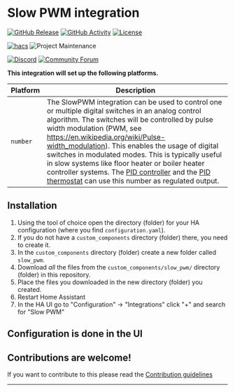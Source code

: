 # Slow PWM integration

[![GitHub Release][releases-shield]][releases]
[![GitHub Activity][commits-shield]][commits]
[![License][license-shield]](LICENSE)

[![hacs][hacsbadge]][hacs]
![Project Maintenance][maintenance-shield]

[![Discord][discord-shield]][discord]
[![Community Forum][forum-shield]][forum]

**This integration will set up the following platforms.**

Platform | Description
-- | --
`number` | The SlowPWM integration can be used to control one or multiple digital switches in an analog control algorithm. The switches will be controlled by pulse width modulation (PWM, see https://en.wikipedia.org/wiki/Pulse-width_modulation). This enables the usage of digital switches in modulated modes. This is typically useful in slow systems like floor heater or boiler heater controller systems. The [PID controller][pid_controller] and the [PID thermostat][pid_thermostat] can use this number as regulated output.

## Installation

1. Using the tool of choice open the directory (folder) for your HA configuration (where you find `configuration.yaml`).
1. If you do not have a `custom_components` directory (folder) there, you need to create it.
1. In the `custom_components` directory (folder) create a new folder called `slow_pwm`.
1. Download _all_ the files from the `custom_components/slow_pwm/` directory (folder) in this repository.
1. Place the files you downloaded in the new directory (folder) you created.
1. Restart Home Assistant
1. In the HA UI go to "Configuration" -> "Integrations" click "+" and search for "Slow PWM"

## Configuration is done in the UI

<!---->

## Contributions are welcome!

If you want to contribute to this please read the [Contribution guidelines](CONTRIBUTING.md)

***

[commits-shield]: https://img.shields.io/github/commit-activity/y/antonverburg/ha_slow_pwm.svg?style=for-the-badge
[commits]: https://github.com/antonverburg/ha_slow_pwm/commits/main
[hacs]: https://github.com/hacs/integration
[hacsbadge]: https://img.shields.io/badge/HACS-Custom-orange.svg?style=for-the-badge
[discord]: https://discord.gg/Qa5fW2R
[discord-shield]: https://img.shields.io/discord/330944238910963714.svg?style=for-the-badge
[forum-shield]: https://img.shields.io/badge/community-forum-brightgreen.svg?style=for-the-badge
[forum]: https://community.home-assistant.io/
[license-shield]: https://img.shields.io/github/license/antonverburg/ha_slow_pwm.svg?style=for-the-badge
[maintenance-shield]: https://img.shields.io/badge/maintainer-antonverburg-blue.svg?style=for-the-badge
[releases-shield]: https://img.shields.io/github/release/antonverburg/ha_slow_pwm.svg?style=for-the-badge
[releases]: https://github.com/antonverburg/ha_slow_pwm/releases
[pid_controller]: https://github.com/antonverburg/ha_pid_controller
[pid_thermostat]: https://github.com/antonverburg/ha_pid_thermostat
